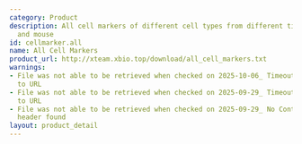 ```yaml
---
category: Product
description: All cell markers of different cell types from different tissues in human
  and mouse
id: cellmarker.all
name: All Cell Markers
product_url: http://xteam.xbio.top/download/all_cell_markers.txt
warnings:
- File was not able to be retrieved when checked on 2025-10-06_ Timeout connecting
  to URL
- File was not able to be retrieved when checked on 2025-09-29_ Timeout connecting
  to URL
- File was not able to be retrieved when checked on 2025-09-29_ No Content-Length
  header found
layout: product_detail
---
```

